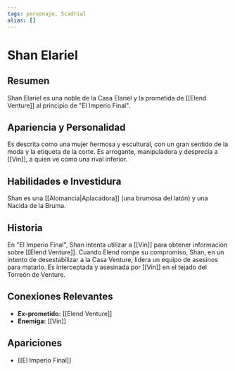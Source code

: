 ```yaml
---
tags: personaje, Scadrial
alias: []
---
```


# Shan Elariel

## Resumen
Shan Elariel es una noble de la Casa Elariel y la prometida de [[Elend Venture]] al principio de "El Imperio Final".

## Apariencia y Personalidad
Es descrita como una mujer hermosa y escultural, con un gran sentido de la moda y la etiqueta de la corte. Es arrogante, manipuladora y desprecia a [[Vin]], a quien ve como una rival inferior.

## Habilidades e Investidura
Shan es una [[Alomancia|Aplacadora]] (una brumosa del latón) y una Nacida de la Bruma.

## Historia
En "El Imperio Final", Shan intenta utilizar a [[Vin]] para obtener información sobre [[Elend Venture]]. Cuando Elend rompe su compromiso, Shan, en un intento de desestabilizar a la Casa Venture, lidera un equipo de asesinos para matarlo. Es interceptada y asesinada por [[Vin]] en el tejado del Torreón de Venture.

## Conexiones Relevantes
* **Ex-prometido:** [[Elend Venture]]
* **Enemiga:** [[Vin]]

## Apariciones
* [[El Imperio Final]]
